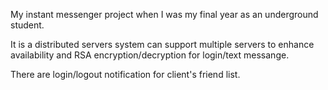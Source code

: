 My instant messenger project when I was my final year as an underground student.

It is a distributed servers system can support multiple servers to enhance availability and RSA encryption/decryption for login/text messange.

There are login/logout notification for client's friend list.

